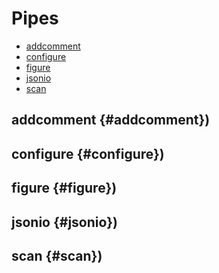 Pipes
=====

- [addcomment](#addcomment)
- [configure](#configure)
- [figure](#figure)
- [jsonio](#jsonio)
- [scan](#scan)


addcomment {#addcomment})
-------------------------

configure {#configure})
-----------------------

figure {#figure})
-----------------

jsonio {#jsonio})
-----------------

scan {#scan})
-------------
